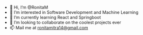 - 👋 Hi, I’m @RonitaM
- 👀 I’m interested in Software Development and Machine Learning
- 🌱 I’m currently learning React and Springboot
- 💞️ I’m looking to collaborate on the coolest projects ever
- 📫 Mail me at ronitamitra14@gmail.com

<!---
RonitaM/RonitaM is a ✨ special ✨ repository because its `README.md` (this file) appears on your GitHub profile.
You can click the Preview link to take a look at your changes.
--->
